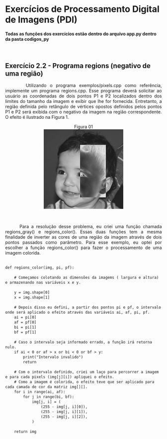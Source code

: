 # Exercícios de Processamento Digital de Imagens (PDI)
#### Todas as funções dos exercícios estão dentro do arquivo app.py dentro da pasta codigos_py
</br>

## Exercício 2.2 - Programa regions (negativo de uma região)

<p align = "Justify">&nbsp &nbsp &nbsp Utilizando o programa exemplos/pixels.cpp como referência, implemente um programa regions.cpp. Esse programa deverá solicitar ao usuário as coordenadas de dois pontos P1 e P2 localizados dentro dos limites do tamanho da imagem e exibir que lhe for fornecida. Entretanto, a região definida pelo retângulo de vértices opostos definidos pelos pontos P1 e P2 será exibida com o negativo da imagem na região correspondente. O efeito é ilustrado na Figura 1.
</p>
<p align = "CENTER">Figura 01 </br> <img src="/README_FILES/Imagens_geral/Exemplo 2.2.png"></p>

</br>

<p align = "Justify">&nbsp &nbsp &nbsp Para a resolução desse problema, eu criei uma função chamada regions_gray() e regions_color(). Essas duas funções tem a mesma finalidade de inverter as cores de uma região da imagem através de dois pontos passados como parâmetro. Para esse exemplo, eu optei por escolher a função regions_color() para fazer o processamento de uma imagem colorida. 
</p>

```

def regions_color(img, pi, pf):

    # Começamos colotando as dimensões da imagems ( largura e altura) e armazenando nas variáveis x e y.

    y = img.shape[0]
    x = img.shape[1]

    # Depois disso eu defini, a partir dos pontos pi e pf, o intervalo onde será aplicado o efeito através das variáveis ai, af, pi, pf.
    ai = pi[0]
    af = pf[0]
    bi = pi[1]
    bf = pf[1]

    # Caso o intervalo seja informado errado, a função irá retorna nulo.
    if ai < 0 or af > x or bi < 0 or bf > y:
        print("Intervalo invalido")
        return

    # Com o intervalo definido, criei um laço para percorrer a imagem e para cada pixels (img[j][i]) apliquei o efeito.
    # Como a imagem é colorida, o efeito teve que ser aplicado para cada camada de cor da matriz img[][].
    for i in range(ai, af):
        for j in range(bi, bf):
            img[j, i] = (
                (255 - img[j, i][0]),
                (255 - img[j, i][1]),
                (255 - img[j, i][2]),
            )

    return img
```
